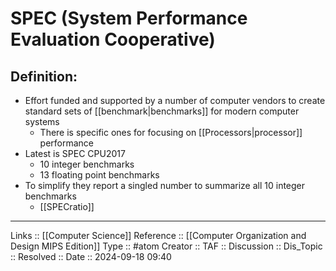 # SPEC (System Performance Evaluation Cooperative)

## Definition:

- Effort funded and supported by a number of computer vendors to create standard sets of [[benchmark|benchmarks]] for modern computer systems
	- There is specific ones for focusing on [[Processors|processor]] performance
- Latest is SPEC CPU2017
	- 10 integer benchmarks
	- 13 floating point benchmarks
- To simplify they report a singled number to summarize all 10 integer benchmarks
	- [[SPECratio]]
---
Links :: [[Computer Science]]
Reference ::  [[Computer Organization and Design MIPS Edition]]
Type :: #atom
Creator ::
TAF ::
Discussion ::
Dis_Topic :: 
Resolved ::
Date :: 2024-09-18 09:40
